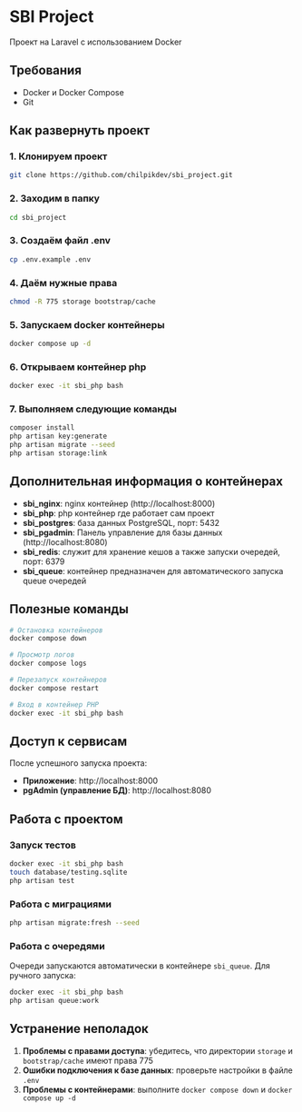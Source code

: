 # SBI Project

Проект на Laravel с использованием Docker

## Требования

- Docker и Docker Compose
- Git

## Как развернуть проект

### 1. Клонируем проект
```bash
git clone https://github.com/chilpikdev/sbi_project.git
```

### 2. Заходим в папку
```bash
cd sbi_project
```

### 3. Создаём файл .env
```bash
cp .env.example .env
```

### 4. Даём нужные права
```bash
chmod -R 775 storage bootstrap/cache
```

### 5. Запускаем docker контейнеры
```bash
docker compose up -d
```

### 6. Открываем контейнер php
```bash
docker exec -it sbi_php bash
```

### 7. Выполняем следующие команды
```bash
composer install
php artisan key:generate
php artisan migrate --seed
php artisan storage:link
```

## Дополнительная информация о контейнерах

- **sbi_nginx**: nginx контейнер (http://localhost:8000)
- **sbi_php**: php контейнер где работает сам проект
- **sbi_postgres**: база данных PostgreSQL, порт: 5432
- **sbi_pgadmin**: Панель управление для базы данных (http://localhost:8080)
- **sbi_redis**: служит для хранение кешов а также запуски очередей, порт: 6379
- **sbi_queue**: контейнер предназначен для автоматического запуска queue очередей

## Полезные команды

```bash
# Остановка контейнеров
docker compose down

# Просмотр логов
docker compose logs

# Перезапуск контейнеров
docker compose restart

# Вход в контейнер PHP
docker exec -it sbi_php bash
```

## Доступ к сервисам

После успешного запуска проекта:
- **Приложение**: http://localhost:8000
- **pgAdmin (управление БД)**: http://localhost:8080

## Работа с проектом

### Запуск тестов

```bash
docker exec -it sbi_php bash
touch database/testing.sqlite
php artisan test
```

### Работа с миграциями

```bash
php artisan migrate:fresh --seed
```

### Работа с очередями

Очереди запускаются автоматически в контейнере `sbi_queue`. Для ручного запуска:

```bash
docker exec -it sbi_php bash
php artisan queue:work
```

## Устранение неполадок

1. **Проблемы с правами доступа**: убедитесь, что директории `storage` и `bootstrap/cache` имеют права 775
2. **Ошибки подключения к базе данных**: проверьте настройки в файле `.env`
3. **Проблемы с контейнерами**: выполните `docker compose down` и `docker compose up -d`
